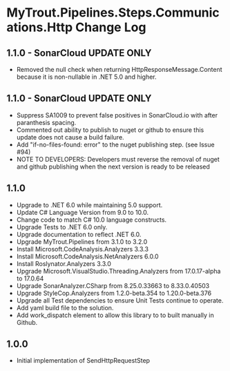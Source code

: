 # MyTrout.Pipelines.Steps.Communications.Http Change Log

## 1.1.0 - SonarCloud UPDATE ONLY
 - Removed the null check when returning HttpResponseMessage.Content because it is non-nullable in .NET 5.0 and higher.

## 1.1.0 - SonarCloud UPDATE ONLY
 - Suppress SA1009 to prevent false positives in SonarCloud.io with after paranthesis spacing.
 - Commented out ability to publish to nuget or github to ensure this update does not cause a build failure.
 - Add "if-no-files-found: error" to the nuget publishing step. (see Issue #94)
 - NOTE TO DEVELOPERS: Developers must reverse the removal of nuget and github publishing when the next version is ready to be released

## 1.1.0
 - Upgrade to .NET 6.0 while maintaining 5.0 support.
 - Update C# Language Version from 9.0 to 10.0.
 - Change code to match C# 10.0 language constructs.
 - Upgrade Tests to .NET 6.0 only.
 - Upgrade documentation to reflect .NET 6.0.
 - Upgrade MyTrout.Pipelines from 3.1.0 to 3.2.0
 - Install Microsoft.CodeAnalysis.Analyzers 3.3.3
 - Install Microsoft.CodeAnalysis.NetAnalyzers 6.0.0
 - Install Roslynator.Analyzers 3.3.0
 - Upgrade Microsoft.VisualStudio.Threading.Analyzers from 17.0.17-alpha to 17.0.64
 - Upgrade SonarAnalyzer.CSharp from 8.25.0.33663 to 8.33.0.40503
 - Upgrade StyleCop.Analyzers from 1.2.0-beta.354 to 1.20.0-beta.376
 - Upgrade all Test dependencies to ensure Unit Tests continue to operate.
 - Add yaml build file to the solution.
 - Add work_dispatch element to allow this library to to built manually in Github.

## 1.0.0
- Initial implementation of SendHttpRequestStep
